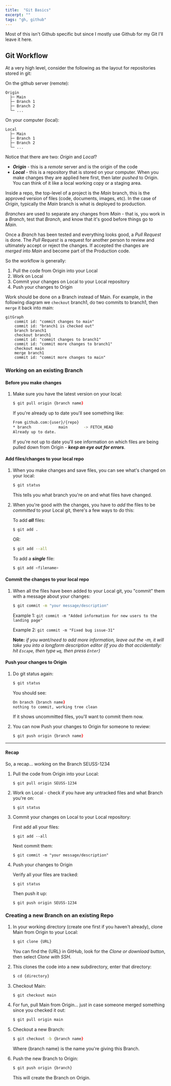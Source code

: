 ```yaml
---
title:  "Git Basics"
excerpt: ""
tags: "gh, github"
---
```



Most of this isn't Github specific but since I mostly use Github for my Git I'll leave it here.

## Git Workflow

At a very high level, consider the following as the layout for repositories stored in git:

On the github server (remote):

```
Origin
  ├─ Main
  ├─ Branch 1
  ├─ Branch 2
  └─ ...
```

On your computer (local):

```
Local
  ├─ Main
  ├─ Branch 1
  ├─ Branch 2
  └─ ...
```

Notice that there are two: _Origin_ and _Local_?

- ***Origin*** - this is a _remote_ server and is the origin of the code
- ***Local*** - this is a repository that is stored on your computer. When you make changes they are applied here first, then later _pushed_ to Origin. You can think of it like a local working copy or a staging area.

Inside a repo, the top-level of a project is the _Main_ branch, this is the approved version of files (code, documents, images, etc). In the case of _Origin_, typically the _Main_ branch is what is deployed to production.

_Branches_ are used to separate any changes from _Main_ - that is, you work in a _Branch_, test that _Branch_, and know that it's good before things go to _Main_.

Once a _Branch_ has been tested and everything looks good, a _Pull Request_ is done. The _Pull Request_ is a request for another person to review and ultimately accept or reject the changes. If accepted the changes are _merged_ into _Main_ and become part of the Production code.

So the workflow is generally:

1. Pull the code from Origin into your Local
1. Work on Local
1. Commit your changes on Local to your Local repository
1. Push your changes to Origin

Work should be done on a Branch instead of Main. For example, in the following diagram we `checkout` branch1, do two commits to branch1, then `merge` it back into main:

```mermaid
gitGraph
    commit id: "commit changes to main"
    commit id: "branch1 is checked out"
    branch branch1
    checkout branch1
    commit id: "commit changes to branch1"
    commit id: "commit more changes to branch1"
    checkout main
    merge branch1
    commit id: "commit more changes to main"
```

### Working on an existing Branch

#### Before you make changes

1. Make sure you have the latest version on your local:

    ```zsh
    $ git pull origin {branch name}
    ```

    If you're already up to date you'll see something like:

    ```zsh
    From github.com:{user}/{repo}
    * branch            main       -> FETCH_HEAD
    Already up to date.

    ```

    If you're not up to date you'll see information on which files are being pulled down from Origin - ***keep an eye out for errors***.

#### Add files/changes to your local repo

1. When you make changes and save files, you can see what's changed on your local:

    ```zsh
    $ git status
    ```

    This tells you what branch you're on and what files have changed.

2. When you're good with the changes, you have to _add_ the files to be _committed_ to your Local git, there's a few ways to do this:

    To add ***all*** files:

    ```zsh
    $ git add .
    ```

    OR:

    ```zsh
    $ git add --all
    ```

    To add a ***single*** file:

    ```zsh
    $ git add <filename>
    ```

#### Commit the changes to your local repo

1. When all the files have been added to your Local git, you "commit" them with a message about your changes:

    ```zsh
    $ git commit -m "your message/description"
    ```

    Example 1: `git commit -m "Added information for new users to the landing page"`

    Example 2: `git commit -m "Fixed bug issue-31"`

    **Note:** _if you want/need to add more information, leave out the -m, it will take you into a longform description editor (if you do that accidentally: hit `Escape`, then type `wq`, then press `Enter`)_

#### Push your changes to Origin

1. Do git status again:

    ```zsh
    $ git status
    ```

    You should see:
 
    ```zsh
    On branch {branch name}
    nothing to commit, working tree clean
    ```
    
    If it shows uncommitted files, you'll want to commit them now.

2. You can now Push your changes to Origin for someone to review:

    ```zsh
    $ git push origin {branch name} 
    ```

----

#### Recap

So, a recap... working on the Branch SEUSS-1234

1. Pull the code from Origin into your Local:

    `$ git pull origin SEUSS-1234`

1. Work on Local - check if you have any untracked files and what Branch you're on:

    `$ git status`

1. Commit your changes on Local to your Local repository:

    First add all your files:

    `$ git add --all`

    Next commit them:

    `$ git commit -m "your message/description"`

1. Push your changes to Origin

    Verify all your files are tracked:

    `$ git status`

    Then push it up:

    `$ git push origin SEUSS-1234`

### Creating a new Branch on an existing Repo

1. In your working directory (create one first if you haven't already), clone Main from Origin to your Local:

    ```zsh
    $ git clone {URL}
    ```

    You can find the {URL} in GitHub, look for the _Clone or download_ button, then select _Clone with SSH_.

1. This clones the code into a new subdirectory, enter that directory:

    ```zsh
    $ cd {directory}
    ```

1. Checkout Main:

    ```zsh
    $ git checkout main
    ```

1. For fun, pull Main from Origin... just in case someone merged something since you checked it out:

    ```zsh
    $ git pull origin main
    ```

1. Checkout a new Branch:

    ```zsh
    $ git checkout -b {branch name}
    ```

    Where {branch name} is the name you're giving this Branch. 
1. Push the new Branch to Origin:

    ```zsh
    $ git push origin {branch}
    ```
    This will create the Branch on Origin.